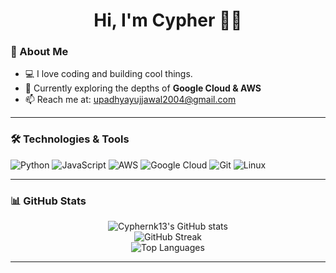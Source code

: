 <!-- Profile README for Cyphernk13 -->

<h1 align="center">Hi, I'm Cypher 👋🏻</h1>

### 🚀 About Me

- 💻 I love coding and building cool things.
- 🌱 Currently exploring the depths of **Google Cloud & AWS**
- 📫 Reach me at: [upadhyayujjawal2004@gmail.com](mailto:upadhyayujjawal2004@gmail.com)

---

### 🛠️ Technologies & Tools

![Python](https://img.shields.io/badge/-Python-3776AB?style=flat-square&logo=python&logoColor=white)
![JavaScript](https://img.shields.io/badge/-JavaScript-F7DF1E?style=flat-square&logo=javascript&logoColor=black)
![AWS](https://img.shields.io/badge/-AWS-232F3E?style=flat-square&logo=amazon-aws&logoColor=white)
![Google Cloud](https://img.shields.io/badge/-Google%20Cloud-4285F4?style=flat-square&logo=google-cloud&logoColor=white)
![Git](https://img.shields.io/badge/-Git-F05032?style=flat-square&logo=git&logoColor=white)
![Linux](https://img.shields.io/badge/-Linux-FCC624?style=flat-square&logo=linux&logoColor=black)

---

### 📊 GitHub Stats

<p align="center">
  <img src="https://github-readme-stats.vercel.app/api?username=Cyphernk13&show_icons=true&theme=radical" alt="Cyphernk13's GitHub stats" />
  <br>
  <img src="https://github-readme-streak-stats.herokuapp.com/?user=Cyphernk13&theme=radical" alt="GitHub Streak" />
  <br>
  <img src="https://github-readme-stats.vercel.app/api/top-langs/?username=Cyphernk13&layout=compact&theme=radical" alt="Top Languages" />
</p>

---
